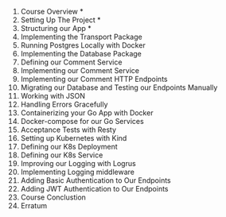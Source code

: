 1. Course Overview *
2. Setting Up The Project *
3. Structuring our App *
4. Implementing the Transport Package
5. Running Postgres Locally with Docker
6. Implementing the Database Package
7. Defining our Comment Service
8. Implementing our Comment Service
9. Implementing our Comment HTTP Endpoints
10. Migrating our Database and Testing our Endpoints Manually
11. Working with JSON
12. Handling Errors Gracefully
13. Containerizing your Go App with Docker
14. Docker-compose for our Go Services
15. Acceptance Tests with Resty
16. Setting up Kubernetes with Kind
17. Defining our K8s Deployment
18. Defining our K8s Service
19. Improving our Logging with Logrus
20. Implementing Logging middleware
21. Adding Basic Authentication to Our Endpoints
22. Adding JWT Authentication to Our Endpoints
23. Course Conclustion
24. Erratum